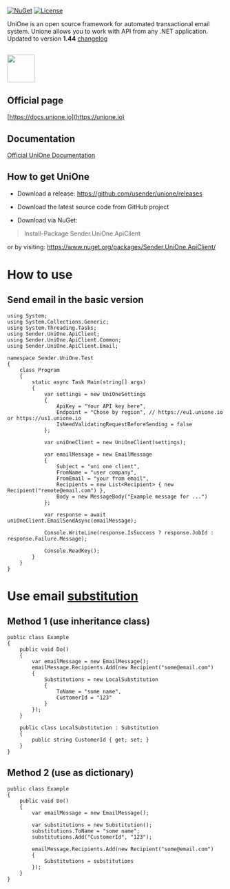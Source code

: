 [![NuGet](https://img.shields.io/nuget/v/Sender.UniOne.ApiClient)](https://www.nuget.org/packages/Sender.UniOne.ApiClient)
[![License](https://img.shields.io/github/license/usender/unione)](https://img.shields.io/github/license/usender/unione)

UniOne is an open source framework for automated transactional email system. Unione allows you to work with API from any .NET application. 
Updated to version **1.44** [changelog](https://docs.unione.io/en/api-changelog)

## <img src="https://eu1.unione.io/public/build/images/user-icon-unione.e5ec6334.png" width="64"/>
## Official page
[https://docs.unione.io](https://unione.io)

## Documentation
[Official UniOne Documentation](https://docs.unione.io/en/web-api-ref?http#web-api)

## How to get UniOne
- Download a release: https://github.com/usender/unione/releases

- Download the latest source code from GitHub project

- Download via NuGet:
> Install-Package Sender.UniOne.ApiClient
> 
or by visiting: https://www.nuget.org/packages/Sender.UniOne.ApiClient/

# How to use
## Send email in the basic version

```
using System;
using System.Collections.Generic;
using System.Threading.Tasks;
using Sender.UniOne.ApiClient;
using Sender.UniOne.ApiClient.Common;
using Sender.UniOne.ApiClient.Email;

namespace Sender.UniOne.Test
{
    class Program
    {
        static async Task Main(string[] args)
        {
            var settings = new UniOneSettings
            {
                ApiKey = "Your API key here",
                Endpoint = "Chose by region", // https://eu1.unione.io or https://us1.unione.io
                IsNeedValidatingRequestBeforeSending = false
            };

            var uniOneClient = new UniOneClient(settings);

            var emailMessage = new EmailMessage
            {
                Subject = "uni one client",
                FromName = "user company",
                FromEmail = "your from email",
                Recipients = new List<Recipient> { new Recipient("remote@email.com") },
                Body = new MessageBody("Example message for ...")
            };

            var response = await uniOneClient.EmailSendAsync(emailMessage);

            Console.WriteLine(response.IsSuccess ? response.JobId : response.Failure.Message);

            Console.ReadKey();
        }
    }
}
```
# Use email [substitution](https://github.com/usender/unione/blob/master/UniOne.ApiClient/Email/Substitution.cs)
## Method 1 (use inheritance class)
```
public class Example
{
    public void Do()
    {
        var emailMessage = new EmailMessage();
        emailMessage.Recipients.Add(new Recipient("some@email.com")
        {
            Substitutions = new LocalSubstitution
            {
                ToName = "some name",
                CustomerId = "123"
            }
        });
    }

    public class LocalSubstitution : Substitution
    {
        public string CustomerId { get; set; }
    }
}
```

## Method 2  (use as dictionary)
```
public class Example
{
    public void Do()
    {
        var emailMessage = new EmailMessage();

        var substitutions = new Substitution();
        substitutions.ToName = "some name";
        substitutions.Add("CustomerId", "123");

        emailMessage.Recipients.Add(new Recipient("some@email.com")
        {
            Substitutions = substitutions
        });
    }
}
```
